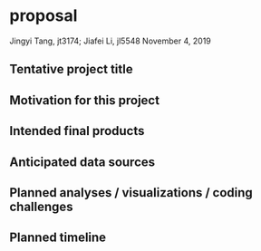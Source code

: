 proposal
================
Jingyi Tang, jt3174; Jiafei Li, jl5548
November 4, 2019

## Tentative project title

## Motivation for this project

## Intended final products

## Anticipated data sources

## Planned analyses / visualizations / coding challenges

## Planned timeline
